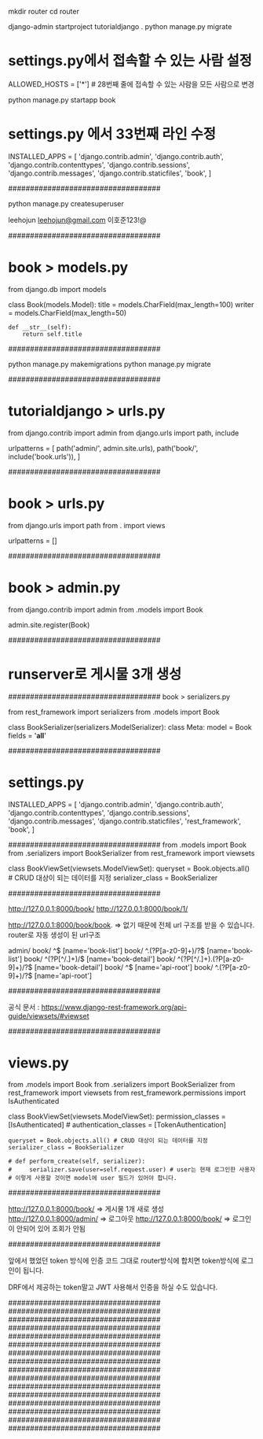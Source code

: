 mkdir router
cd router

django-admin startproject tutorialdjango .
python manage.py migrate

# settings.py에서 접속할 수 있는 사람 설정
ALLOWED_HOSTS = ['*'] # 28번째 줄에 접속할 수 있는 사람을 모든 사람으로 변경

python manage.py startapp book

# settings.py 에서 33번째 라인 수정
INSTALLED_APPS = [
    'django.contrib.admin',
    'django.contrib.auth',
    'django.contrib.contenttypes',
    'django.contrib.sessions',
    'django.contrib.messages',
    'django.contrib.staticfiles',
    'book',
]

###################################

python manage.py createsuperuser

leehojun
leehojun@gmail.com
이호준123!@

###################################
# book > models.py

from django.db import models

class Book(models.Model):
    title = models.CharField(max_length=100)
    writer = models.CharField(max_length=50)

    def __str__(self):
        return self.title

###################################

python manage.py makemigrations
python manage.py migrate

###################################

# tutorialdjango > urls.py
from django.contrib import admin
from django.urls import path, include

urlpatterns = [
    path('admin/', admin.site.urls),
    path('book/', include('book.urls')),
]

###################################
# book > urls.py

from django.urls import path
from . import views

urlpatterns = []

###################################
# book > admin.py

from django.contrib import admin
from .models import Book

admin.site.register(Book)

###################################

# runserver로 게시물 3개 생성

###################################
book > serializers.py

from rest_framework import serializers
from .models import Book

class BookSerializer(serializers.ModelSerializer):
    class Meta:
        model = Book
        fields = '__all__'

###################################
# settings.py

INSTALLED_APPS = [
    'django.contrib.admin',
    'django.contrib.auth',
    'django.contrib.contenttypes',
    'django.contrib.sessions',
    'django.contrib.messages',
    'django.contrib.staticfiles',
    'rest_framework',
    'book',
]

###################################
from .models import Book
from .serializers import BookSerializer
from rest_framework import viewsets

class BookViewSet(viewsets.ModelViewSet):
    queryset = Book.objects.all() # CRUD 대상이 되는 데이터를 지정
    serializer_class = BookSerializer

###################################

http://127.0.0.1:8000/book/
http://127.0.0.1:8000/book/1/

http://127.0.0.1:8000/book/book. => 없기 때문에 전체 url 구조를 받을 수 있습니다.
router로 자동 생성이 된 url구조

admin/
book/ ^$ [name='book-list']
book/ ^\.(?P<format>[a-z0-9]+)/?$ [name='book-list']
book/ ^(?P<pk>[^/.]+)/$ [name='book-detail']
book/ ^(?P<pk>[^/.]+)\.(?P<format>[a-z0-9]+)/?$ [name='book-detail']
book/ ^$ [name='api-root']
book/ ^\.(?P<format>[a-z0-9]+)/?$ [name='api-root']

###################################

공식 문서 : https://www.django-rest-framework.org/api-guide/viewsets/#viewset

###################################
# views.py

from .models import Book
from .serializers import BookSerializer
from rest_framework import viewsets
from rest_framework.permissions import IsAuthenticated

class BookViewSet(viewsets.ModelViewSet):
    permission_classes = [IsAuthenticated]
    # authentication_classes = [TokenAuthentication]

    queryset = Book.objects.all() # CRUD 대상이 되는 데이터를 지정
    serializer_class = BookSerializer

    # def perform_create(self, serializer):
    #     serializer.save(user=self.request.user) # user는 현재 로그인한 사용자
    # 이렇게 사용할 것이면 model에 user 필드가 있어야 합니다.


###################################

http://127.0.0.1:8000/book/ => 게시물 1개 새로 생성
http://127.0.0.1:8000/admin/ => 로그아웃
http://127.0.0.1:8000/book/ => 로그인이 안되어 있어 조회가 안됨

###################################

앞에서 했었던 token 방식에 인증 코드 그대로 router방식에 합치면
token방식에 로그인이 됩니다.

DRF에서 제공하는 token말고 JWT 사용해서 인증을 하실 수도 있습니다.

###################################
###################################
###################################
###################################
###################################
###################################
###################################
###################################
###################################
###################################
###################################
###################################
###################################
###################################
###################################
###################################

